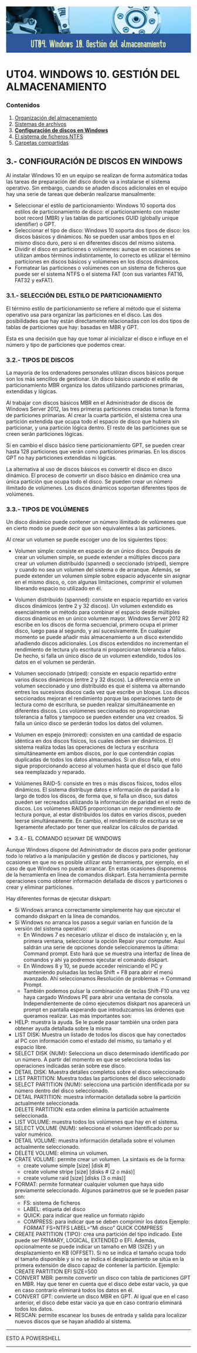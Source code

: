 ![Carátula UT04](imgs/caratula_ut04.png)

# UT04. WINDOWS 10. GESTIÓN DEL ALMACENAMIENTO

### Contenidos

1. [Organización del almacenamiento](01_organización.md)
2. [Sistemas de archivos](02_sistemas_archivos.md)
3. [**Configuración de discos en Windows**](03_configuración_discos.md)
4. [El sistema de ficheros NTFS](04_ntfs.md)
5. [Carpetas compartidas](05_compartidas.md)


## 3.- CONFIGURACIÓN DE DISCOS EN WINDOWS

Al instalar Windows 10 en un equipo se realizan de forma automática todas las tareas de preparación del disco donde va a instalarse el sistema operativo. Sin embargo, cuando se añaden discos adicionales en el equipo hay una serie de tareas que deberán realizarse manualmente:

- Seleccionar el estilo de particionamiento: Windows 10 soporta dos estilos de particionamiento de disco: el particionamiento con master boot record (MBR) y las tablas de particiones GUID (globally unique identifier) o GPT.
- Seleccionar el tipo de disco: Windows 10 soporta dos tipos de disco: los discos básicos y dinámicos. No se pueden usar ambos tipos en el mismo disco duro, pero si en diferentes discos del mismo sistema.
- Dividir el disco en particiones o volúmenes: aunque en ocasiones se utilizan ambos términos indistintamente, lo correcto es utilizar el término particiones en discos básicos y volúmenes en los discos dinámicos.
- Formatear las particiones o volúmenes con un sistema de ficheros que puede ser el sistema NTFS o el sistema FAT (con sus variantes FAT16, FAT32 y exFAT).


### 3.1.- SELECCIÓN DEL ESTILO DE PARTICIONAMIENTO

El término estilo de particionamiento se refiere al método que el sistema operativo usa para organizar las particiones en el disco. Las dos posibilidades que hay están directamente relacionadas con los dos tipos de tablas de particiones que hay: basadas en MBR y GPT.

Esta es una decisión que hay que tomar al inicializar el disco e influye en el número y tipo de particiones que podemos crear.

### 3.2.- TIPOS DE DISCOS

La mayoría de los ordenadores personales utilizan discos básicos porque son los más sencillos de gestionar. Un disco básico usando el estilo de particionamiento MBR organiza los datos utilizando particiones primarias, extendidas y lógicas. 

Al trabajar con discos básicos MBR en el Administrador de discos de Windows Server 2012, las tres primeras particiones creadas toman la forma de particiones primarias. Al crear la cuarta partición, el sistema crea una partición extendida que ocupa todo el espacio de disco que hubiera sin particionar, y una partición lógica dentro. El resto de las particiones que se creen serán particiones lógicas.
 
Si en cambio el disco básico tiene particionamiento GPT, se pueden crear hasta 128 particiones que verán como particiones primarias. En los discos GPT no hay particiones extendidas ni lógicas.
 
La alternativa al uso de discos básicos es convertir el disco en disco dinámico. El proceso de convertir un disco básico en dinámico crea una única partición que ocupa todo el disco. Se pueden crear un número ilimitado de volúmenes. Los discos dinámicos soportan diferentes tipos de volúmenes.

### 3.3.- TIPOS DE VOLÚMENES

Un disco dinámico puede contener un número ilimitado de volúmenes que en cierto modo se puede decir que son equivalentes a las particiones.

Al crear un volumen se puede escoger uno de los siguientes tipos:

- Volumen simple: consiste en espacio de un único disco. Después de crear un volumen simple, se puede extender a múltiples discos para crear un volumen distribuido (spanned) o seccionado (striped), siempre y cuando no sea un volumen del sistema o de arranque. Además, se puede extender un volumen simple sobre espacio adyacente sin asignar en el mismo disco, o, con algunas limitaciones, comprimir el volumen liberando espacio no utilizado en él.
- Volumen distribuido (spanned): consiste en espacio repartido en varios discos dinámicos (entre 2 y 32 discos). Un volumen extendido es esencialmente un método para combinar el espacio desde múltiples discos dinámicos en un único volumen mayor. Windows Server 2012 R2 escribe en los discos de forma secuencial, primero ocupa el primer disco, luego pasa al segundo, y así sucesivamente. En cualquier momento se puede añadir más almacenamiento a un disco extendido añadiendo discos adicionales.
   Los discos extendidos no incrementan el rendimiento de lectura y/o escritura ni proporcionan tolerancia a fallos. De hecho, si falla un único disco de un volumen extendido, todos los datos en el volumen se perderán.
- Volumen seccionado (striped): consiste en espacio repartido entre varios discos dinámicos (entre 2 y 32 discos). La diferencia entre un volumen seccionado y uno distribuido es que el sistema va alternando entres los sucesivos discos cada vez que escribe un bloque. Los discos seccionados mejoran el rendimiento porque las operaciones tanto de lectura como de escritura, se pueden realizar simultáneamente en diferentes discos. Los volúmenes seccionados no proporcionan tolerancia a fallos y tampoco se pueden extender una vez creados. Si falla un único disco se perderán todos los datos del volumen.
- Volumen en espejo (mirrored): consisten en una cantidad de espacio idéntica en dos discos físicos, los cuales deben ser dinámicos. El sistema realiza todas las operaciones de lectura y escritura simultáneamente em ambos discos, por lo que contendrán copias duplicadas de todos los datos almacenados. Si un disco falla, el otro sigue proporcionando acceso al volumen hasta que el disco que falló sea reemplazado y reparado.
- Volúmenes RAID-5: consiste en tres o más discos físicos, todos ellos dinámicos. El sistema distribuye datos e información de paridad a lo largo de todos los discos, de forma que, si falla un disco, sus datos pueden ser recreados utilizando la información de paridad en el resto de discos. Los volúmenes RAID5 proporcionan un mejor rendimiento de lectura porque, al estar distribuidos los datos en varios discos, pueden leerse simultáneamente. En cambio, el rendimiento de escritura se ve ligeramente afectado por tener que realizar los cálculos de paridad.


- 3.4.- EL COMANDO `DISKPART` DE WINDOWS

Aunque Windows dispone del Administrador de discos para poder gestionar todo lo relativo a la manipulación y gestión de discos y particiones, hay ocasiones en que no es posible utilizar esta herramienta, por ejemplo, en el caso de que Windows no pueda arrancar. En estas ocasiones disponemos de la herramienta en línea de comandos diskpart. Esta herramienta permite operaciones como obtener información detallada de discos y particiones o crear y eliminar particiones.

Hay diferentes formas de ejecutar diskpart:

- Si Windows arranca correctamente simplemente hay que ejecutar el comando diskpart en la línea de comandos.
- Si Windows no arranca los pasos a seguir varían en función de la versión del sistema operativo:
   - En Windows 7 es necesario utilizar el disco de instalación y, en la primera ventana, seleccionar la opción Repair your computer. Aquí saldrán una serie de opciones donde seleccionaremos la última: Command prompt. Esto hará que se muestra una interfaz de línea de comandos y ahí ya podremos ejecutar el comando diskpart.
   - En Windows 8 y 10, se puede acceder reiniciando el PC y manteniendo pulsadas las teclas Shift + F8 para abrir el menú avanzado. Ahí seleccionamos Resolución de problemas -> Command Prompt.
   - También podemos pulsar la combinación de teclas Shift-F10 una vez haya cargado Windows PE para abrir una ventana de consola.
Independientemente de cómo ejecutemos diskpart nos aparecerá un prompt en pantalla esperando que introduzcamos las órdenes que queramos realizar. Las más importantes son:
- HELP: muestra la ayuda. Se le puede pasar también una orden para obtener ayuda detallada sobre la misma
- LIST DISK: Muestra un listado de todos los discos que hay conectados al PC con información como el estado del mismo, su tamaño y el espacio libre.
- SELECT DISK {NUM}: Selecciona un disco determinado identificado por un número. A partir del momento en que se selecciona todas las operaciones indicadas serán sobre ese disco.
- DETAIL DISK: Muestra detalles completos sobre el disco seleccionado
- LIST PARTITION: Muestra todas las particiones del disco seleccionado
- SELECT PARTITION {NUM}: selecciona una partición identificada por su número dentro del disco seleccionado.
- DETAIL PARTITION: muestra información detallada sobre la partición actualmente seleccionada.
- DELETE PARTITION: esta orden elimina la partición actualmente seleccionada.
- LIST VOLUME: muestra todos los volúmenes que hay en el sistema.
- SELECT VOLUME {NUM}: selecciona el volumen identificado por su valor numérico.
- DETAIL VOLUME: muestra información detallada sobre el volumen actualmente seleccionado.
- DELETE VOLUME: elimina un volumen.
- CRATE VOLUME: permite crear un volumen. La sintaxis es de la forma:
   - create volume simple [size] [disk #]
   - create volume stripe [size] [disks # (2 o más)]
   - create volume raid [size] [disks (3 o más)]
- FORMAT: permite formatear cualquier volumen que haya sido previamente seleccionado. Algunos parámetros que se le pueden pasar son:
   - FS: sistema de ficheros
   - LABEL: etiqueta del disco
   - QUICK: para indicar que realice un formato rápido
   - COMPRESS: para indicar que se deben comprimir los datos
Ejemplo: FORMAT FS=NTFS LABEL=”Mi disco” QUICK COMPRESS
- CREATE PARTITION {TIPO}: crea una partición del tipo indicado. Este puede ser PRIMARY, LOGICAL, EXTENDED o EFI. Además, opcionalmente se puede indicar un tamaño en MB (SIZE) y un desplazamiento en KB (OFFSET). Si no se indica el tamaño ocupa todo el tamaño disponible y si no se indica el desplazamiento se sitúa en la primera extensión de disco capaz de contener la partición. Ejemplo: CREATE PARTITION EFI SIZE=500 
- CONVERT MBR: permite convertir un disco con tabla de particiones GPT en MBR. Hay que tener en cuenta que el disco debe estar vacío, ya que en caso contrario eliminará todos los datos en él.
- CONVERT GPT: convierte un disco MBR en GPT. Al igual que en el caso anterior, el disco debe estar vacío ya que en caso contrario eliminará todos los datos.
- RESCAN: permite escanear los buses de entrada y salida para localizar nuevos discos que se hayan añadido al sistema.


*****************************************************************************************************************************************************************************************************************************************************************************************************************************************************************************************************************************************************************************************************************************************************************************************************************************
ESTO A POWERSHELL
********************************************************************************************************************************************************************************************************************************************************************************************************************************************************************************************************************************************************

